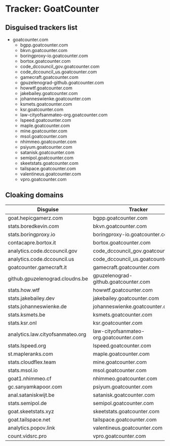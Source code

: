 # Tracker: GoatCounter

## Disguised trackers list

* goatcounter.com
    * bgpp.goatcounter.com
    * bkvn.goatcounter.com
    * boringproxy-io.goatcounter.com
    * bortox.goatcounter.com
    * code_dccouncil_gov.goatcounter.com
    * code_dccouncil_us.goatcounter.com
    * gamecraft.goatcounter.com
    * gpuzelenograd-github.goatcounter.com
    * howwtf.goatcounter.com
    * jakebailey.goatcounter.com
    * johanneswienke.goatcounter.com
    * ksmets.goatcounter.com
    * ksr.goatcounter.com
    * law-cityofsanmateo-org.goatcounter.com
    * lspeed.goatcounter.com
    * maple.goatcounter.com
    * mine.goatcounter.com
    * msol.goatcounter.com
    * nhimmeo.goatcounter.com
    * psiyum.goatcounter.com
    * satanisk.goatcounter.com
    * semipol.goatcounter.com
    * skeetstats.goatcounter.com
    * tailspace.goatcounter.com
    * valentineus.goatcounter.com
    * vpro.goatcounter.com

## Cloaking domains

| Disguise | Tracker |
| ---- | ---- |
| goat.hepicgamerz.com | bgpp.goatcounter.com |
| stats.boredkevin.com | bkvn.goatcounter.com |
| stats.boringproxy.io | boringproxy-io.goatcounter.com |
| contacapre.bortox.it | bortox.goatcounter.com |
| analytics.code.dccouncil.gov | code_dccouncil_gov.goatcounter.com |
| analytics.code.dccouncil.us | code_dccouncil_us.goatcounter.com |
| goatcounter.gamecraft.it | gamecraft.goatcounter.com |
| github.gpuzelenograd.cloudns.be | gpuzelenograd-github.goatcounter.com |
| stats.how.wtf | howwtf.goatcounter.com |
| stats.jakebailey.dev | jakebailey.goatcounter.com |
| stats.johanneswienke.de | johanneswienke.goatcounter.com |
| stats.ksmets.be | ksmets.goatcounter.com |
| stats.ksr.onl | ksr.goatcounter.com |
| analytics.law.cityofsanmateo.org | law-cityofsanmateo-org.goatcounter.com |
| stats.lspeed.org | lspeed.goatcounter.com |
| st.mapleranks.com | maple.goatcounter.com |
| stats.cloudflex.team | mine.goatcounter.com |
| stats.msol.io | msol.goatcounter.com |
| goat1.nhimmeo.cf | nhimmeo.goatcounter.com |
| gc.sanyamkapoor.com | psiyum.goatcounter.com |
| anal.sataniskwijt.be | satanisk.goatcounter.com |
| stats.semipol.de | semipol.goatcounter.com |
| goat.skeetstats.xyz | skeetstats.goatcounter.com |
| goat.tailspace.net | tailspace.goatcounter.com |
| analytics.popov.link | valentineus.goatcounter.com |
| count.vidsrc.pro | vpro.goatcounter.com |